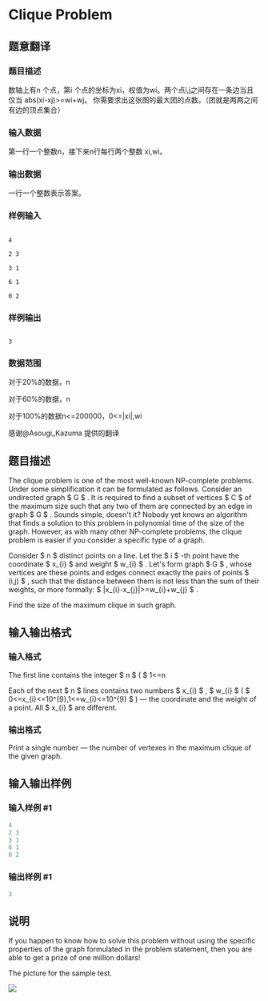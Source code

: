 # Clique Problem

## 题意翻译

### 题目描述

数轴上有n 个点，第i 个点的坐标为xi，权值为wi。两个点i,j之间存在一条边当且仅当 abs(xi-xj)>=wi+wj。 你需要求出这张图的最大团的点数。（团就是两两之间有边的顶点集合）

### 输入数据

第一行一个整数n，接下来n行每行两个整数 xi,wi。

### 输出数据

一行一个整数表示答案。

### 样例输入

```

4

2 3

3 1

6 1

0 2

```

### 样例输出

```

3

```

### 数据范围

对于20%的数据，n

对于60%的数据，n

对于100%的数据n<=200000，0<=|xi|,wi

感谢@Asougi_Kazuma 提供的翻译

## 题目描述

The clique problem is one of the most well-known NP-complete problems. Under some simplification it can be formulated as follows. Consider an undirected graph $ G $ . It is required to find a subset of vertices $ C $ of the maximum size such that any two of them are connected by an edge in graph $ G $ . Sounds simple, doesn't it? Nobody yet knows an algorithm that finds a solution to this problem in polynomial time of the size of the graph. However, as with many other NP-complete problems, the clique problem is easier if you consider a specific type of a graph.

Consider $ n $ distinct points on a line. Let the $ i $ -th point have the coordinate $ x_{i} $ and weight $ w_{i} $ . Let's form graph $ G $ , whose vertices are these points and edges connect exactly the pairs of points $ (i,j) $ , such that the distance between them is not less than the sum of their weights, or more formally: $ |x_{i}-x_{j}|>=w_{i}+w_{j} $ .

Find the size of the maximum clique in such graph.

## 输入输出格式

### 输入格式

The first line contains the integer $ n $ ( $ 1<=n

Each of the next $ n $ lines contains two numbers $ x_{i} $ , $ w_{i} $ ( $ 0<=x_{i}<=10^{9},1<=w_{i}<=10^{9} $ ) — the coordinate and the weight of a point. All $ x_{i} $ are different.

### 输出格式

Print a single number — the number of vertexes in the maximum clique of the given graph.

## 输入输出样例

### 输入样例 #1

```cpp
4
2 3
3 1
6 1
0 2

```
### 输出样例 #1

```cpp
3

```
## 说明

If you happen to know how to solve this problem without using the specific properties of the graph formulated in the problem statement, then you are able to get a prize of one million dollars!

The picture for the sample test.

![](https://cdn.luogu.com.cn/upload/vjudge_pic/CF527D/e35cdf8269543954d4516503def437e6acf8de2a.png)

